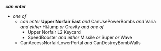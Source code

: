 ﻿***can enter***

- *one of*
  - *can enter* **Upper Norfair East** *and* CanUsePowerBombs *and* Varia *and either* HiJump *or* Gravity *and one of*
    - Upper Norfair L2 Keycard
    - SpeedBooster *and either* Missile *or* Super *or* Wave
  - CanAccessNorfairLowerPortal *and* CanDestroyBombWalls
